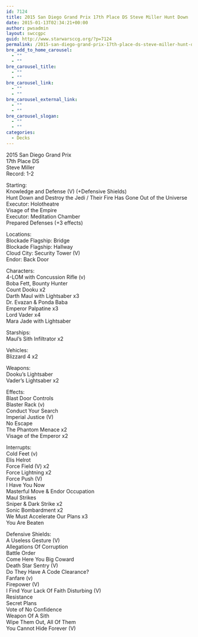 ```yaml
---
id: 7124
title: 2015 San Diego Grand Prix 17th Place DS Steve Miller Hunt Down
date: 2015-01-13T02:34:21+00:00
author: pwsadmin
layout: swccgpc
guid: http://www.starwarsccg.org/?p=7124
permalink: /2015-san-diego-grand-prix-17th-place-ds-steve-miller-hunt-down/
bre_add_to_home_carousel:
  - ""
  - ""
bre_carousel_title:
  - ""
  - ""
bre_carousel_link:
  - ""
  - ""
bre_carousel_external_link:
  - ""
  - ""
bre_carousel_slogan:
  - ""
  - ""
categories:
  - Decks
---
```

2015 San Diego Grand Prix  
17th Place DS  
Steve Miller  
Record: 1-2

Starting:  
Knowledge and Defense (V) (+Defensive Shields)  
Hunt Down and Destroy the Jedi / Their Fire Has Gone Out of the Universe  
Executor: Holotheatre  
Visage of the Empire  
Executor: Meditation Chamber  
Prepared Defenses (+3 effects)

Locations:  
Blockade Flagship: Bridge  
Blockade Flagship: Hallway  
Cloud City: Security Tower (V)  
Endor: Back Door

Characters:  
4-LOM with Concussion Rifle (v)  
Boba Fett, Bounty Hunter  
Count Dooku x2  
Darth Maul with Lightsaber x3  
Dr. Evazan & Ponda Baba  
Emperor Palpatine x3  
Lord Vader x4  
Mara Jade with Lightsaber

Starships:  
Maul’s Sith Infiltrator x2

Vehicles:  
Blizzard 4 x2

Weapons:  
Dooku&#8217;s Lightsaber  
Vader&#8217;s Lightsaber x2

Effects:  
Blast Door Controls  
Blaster Rack (v)  
Conduct Your Search  
Imperial Justice (V)  
No Escape  
The Phantom Menace x2  
Visage of the Emperor x2

Interrupts:  
Cold Feet (v)  
Elis Helrot  
Force Field (V) x2  
Force Lightning x2  
Force Push (V)  
I Have You Now  
Masterful Move & Endor Occupation  
Maul Strikes  
Sniper & Dark Strike x2  
Sonic Bombardment x2  
We Must Accelerate Our Plans x3  
You Are Beaten

Defensive Shields:  
A Useless Gesture (V)  
Allegations Of Corruption  
Battle Order  
Come Here You Big Coward  
Death Star Sentry (V)  
Do They Have A Code Clearance?  
Fanfare (v)  
Firepower (V)  
I Find Your Lack Of Faith Disturbing (V)  
Resistance  
Secret Plans  
Vote of No Confidence  
Weapon Of A Sith  
Wipe Them Out, All Of Them  
You Cannot Hide Forever (V)